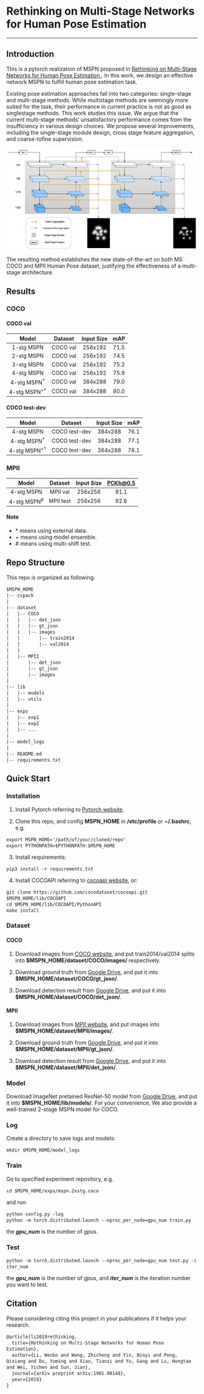 # Rethinking on Multi-Stage Networks for Human Pose Estimation
----

## Introduction
This is a pytorch realization of MSPN proposed in [ Rethinking on Multi-Stage Networks for Human Pose Estimation ][1]. In this work, we design an effective network MSPN to fulfill human pose estimation task.

Existing pose estimation approaches fall into two categories: single-stage and multi-stage methods. While multistage methods are seemingly more suited for the task, their performance in current practice is not as good as singlestage methods. This work studies this issue. We argue that the current multi-stage methods’ unsatisfactory performance comes from the insufficiency in various design choices. We propose several improvements, including the single-stage module design, cross stage feature aggregation, and coarse-tofine supervision. 

![Overview of MSPN.](/figures/MSPN.png)

The resulting method establishes the new state-of-the-art on both MS COCO and MPII Human Pose dataset, justifying the effectiveness of a multi-stage architecture.

## Results

### COCO
#### COCO val
| Model | Dataset | Input Size | mAP |
| :-----------------: | :------------------: | :-----------: | :------: |
| 1-stg MSPN | COCO val | 256x192 | 71.5 |
| 2-stg MSPN | COCO val | 256x192 | 74.5 |
| 3-stg MSPN | COCO val | 256x192 | 75.2 |
| 4-stg MSPN | COCO val | 256x192 | 75.9 |
| 4-stg MSPN<sup>\*</sup> | COCO val | 384x288 | 79.0 |
| 4-stg MSPN<sup>\+\*</sup> | COCO val | 384x288 | 80.0 |

#### COCO test-dev
| Model | Dataset | Input Size | mAP |
| :-----------------: | :------------------: | :-----------: | :------: |
| 4-stg MSPN | COCO test-dev | 384x288 | 76.1 |
| 4-stg MSPN<sup>\*</sup> | COCO test-dev | 384x288 | 77.1 |
| 4-stg MSPN<sup>\+\*</sup> | COCO test-dev | 384x288 | 78.1 |

### MPII
| Model | Dataset | Input Size | PCKh@0.5 |
| :-----------------: | :------------------: | :-----------: | :------: |
| 4-stg MSPN | MPII val | 256x256 | 91.1 |
| 4-stg MSPN<sup>\#</sup> | MPII test | 256x256 | 92.6 |

#### Note
* \* means using external data.
* \+ means using model ensemble.
* \# means using multi-shift test.

## Repo Structure
This repo is organized as following:
```
$MSPN_HOME
|-- cvpack
|
|-- dataset
|   |-- COCO
|   |   |-- det_json
|   |   |-- gt_json
|   |   |-- images
|   |       |-- train2014
|   |       |-- val2014
|   |
|   |-- MPII
|       |-- det_json
|       |-- gt_json
|       |-- images
|   
|-- lib
|   |-- models
|   |-- utils
|
|-- exps
|   |-- exp1
|   |-- exp2
|   |-- ...
|
|-- model_logs
|
|-- README.md
|-- requirements.txt
```

## Quick Start

### Installation

1. Install Pytorch referring to [Pytorch website][2].

2. Clone this repo, and config **MSPN_HOME** in **/etc/profile** or **~/.bashrc**, e.g.
 ```
 export MSPN_HOME='/path/of/your/cloned/repo'
 export PYTHONPATH=$PYTHONPATH:$MSPN_HOME
 ```

3. Install requirements:
 ```
 pip3 install -r requirements.txt
 ```

4. Install COCOAPI referring to [cocoapi website][3], or:
 ```
 git clone https://github.com/cocodataset/cocoapi.git $MSPN_HOME/lib/COCOAPI
 cd $MSPN_HOME/lib/COCOAPI/PythonAPI
 make install
 ```
 
### Dataset

#### COCO

1. Download images from [COCO website][4], and put train2014/val2014 splits into **$MSPN_HOME/dataset/COCO/images/** respectively.

2. Download ground truth from [Google Drive][6], and put it into **$MSPN_HOME/dataset/COCO/gt_json/**.

3. Download detection result from [Google Drive][6], and put it into **$MSPN_HOME/dataset/COCO/det_json/**.

#### MPII

1. Download images from [MPII website][5], and put images into **$MSPN_HOME/dataset/MPII/images/**.

2. Download ground truth from [Google Drive][6], and put it into **$MSPN_HOME/dataset/MPII/gt_json/**.

3. Download detection result from [Google Drive][6], and put it into **$MSPN_HOME/dataset/MPII/det_json/**.

### Model
Download ImageNet pretained ResNet-50 model from [Google Drive][6], and put it into **$MSPN_HOME/lib/models/**. For your convenience, We also provide a well-trained 2-stage MSPN model for COCO.

### Log
Create a directory to save logs and models:
```
mkdir $MSPN_HOME/model_logs
```

### Train
Go to specified experiment repository, e.g.
```
cd $MSPN_HOME/exps/mspn.2xstg.coco
```
and run:
```
python config.py -log
python -m torch.distributed.launch --nproc_per_node=gpu_num train.py
```
the ***gpu_num*** is the number of gpus.

### Test
```
python -m torch.distributed.launch --nproc_per_node=gpu_num test.py -i iter_num
```
the ***gpu_num*** is the number of gpus, and ***iter_num*** is the iteration number you want to test.

## Citation
Please considering citing this project in your publications if it helps your research.
```
@article{li2019rethinking,
  title={Rethinking on Multi-Stage Networks for Human Pose Estimation},
  author={Li, Wenbo and Wang, Zhicheng and Yin, Binyi and Peng, Qixiang and Du, Yuming and Xiao, Tianzi and Yu, Gang and Lu, Hongtao and Wei, Yichen and Sun, Jian},
  journal={arXiv preprint arXiv:1901.00148},
  year={2019}
}
```

[1]: https://arxiv.org/abs/1901.00148
[2]: https://pytorch.org/
[3]: https://github.com/cocodataset/cocoapi
[4]: http://cocodataset.org/#download
[5]: http://human-pose.mpi-inf.mpg.de/
[6]: https://drive.google.com/open?id=1MW27OY_4YetEZ4JiD4PltFGL_1-caECy


